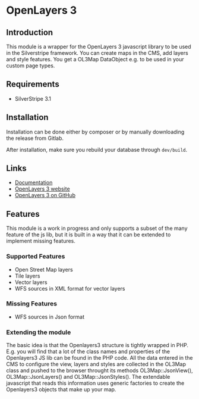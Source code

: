 # OpenLayers 3

## Introduction

This module is a wrapper for the OpenLayers 3 javascript library to be used in the Silverstripe framework. You can create maps in the CMS, add layers and style features. You get a OL3Map DataObject e.g. to be used in your custom page types.

## Requirements

 * SilverStripe 3.1

## Installation

Installation can be done either by composer or by manually downloading the
release from Gitlab.

After installation, make sure you rebuild your database through `dev/build`.

## Links ##

 * [Documentation](docs/en/index.md)
 * [OpenLayers 3 website](https://openlayers.org/)
 * [OpenLayers 3 on GitHub](https://github.com/openlayers/ol3)

## Features

This module is a work in progress and only supports a subset of the many feature of the js lib, but it is built in a way that it can be extended to implement missing features.

### Supported Features

 * Open Street Map layers
 * Tile layers
 * Vector layers
 * WFS sources in XML format for vector layers

### Missing Features

 * WFS sources in Json format

### Extending the module

The basic idea is that the Openlayers3 structure is tightly wrapped in PHP. E.g. you will find that a lot of the class names and properties of the Openlayers3 JS lib can be found in the PHP code. All the data entered in the CMS to configure the view, layers and styles are collected in the OL3Map class and pushed to the browser throught its methods OL3Map::JsonView(),  OL3Map::JsonLayers() and  OL3Map::JsonStyles(). The extendable javascript that reads this information uses generic factories to create the Openlayers3 objects that make up your map.
